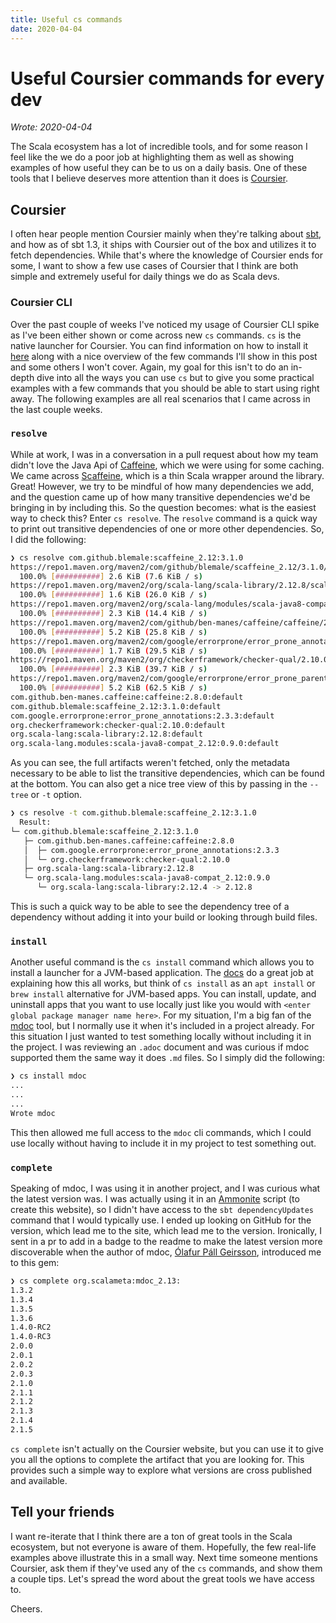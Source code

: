 ```yaml
---
title: Useful cs commands
date: 2020-04-04
---
```


# Useful Coursier commands for every dev

_Wrote: 2020-04-04_

The Scala ecosystem has a lot of incredible tools, and for some reason I feel
like the we do a poor job at highlighting them as well as showing examples of how
useful they can be to us on a daily basis. One of these tools that I believe
deserves more attention than it does is [Coursier](https://get-coursier.io/).

## Coursier

I often hear people mention Coursier mainly when they're talking about
[sbt](https://www.scala-sbt.org/), and how as of sbt 1.3, it ships with Coursier
out of the box and utilizes it to fetch dependencies. While that's where the
knowledge of Coursier ends for some, I want to show a few use cases of Coursier
that I think are both simple and extremely useful for daily things we do as
Scala devs.

### Coursier CLI

Over the past couple of weeks I've noticed my usage of Coursier CLI spike as I've
been either shown or come across new `cs` commands. `cs` is the native launcher
for Coursier. You can find information on how to install it
[here](https://get-coursier.io/docs/cli-overview) along with a nice overview of
the few commands I'll show in this post and some others I won't cover. Again,
my goal for this isn't to do an in-depth dive into all the ways you can use
`cs` but to give you some practical examples with a few commands that you should
be able to start using right away. The following examples are all real scenarios
that I came across in the last couple weeks.

### `resolve`

While at work, I was in a conversation in a pull request about how my team didn't
love the Java Api of [Caffeine](https://github.com/ben-manes/caffeine), which we
were using for some caching. We came across
[Scaffeine](https://github.com/blemale/scaffeine), which is a thin Scala wrapper
around the library. Great! However, we try to be mindful of how many
dependencies we add, and the question came up of how many transitive
dependencies we'd be bringing in by including this. So the question becomes:
what is the easiest way to check this? Enter `cs resolve`. The `resolve` command
is a quick way to print out transitive dependencies of one or more other
dependencies. So, I did the following:


```sh
❯ cs resolve com.github.blemale:scaffeine_2.12:3.1.0
https://repo1.maven.org/maven2/com/github/blemale/scaffeine_2.12/3.1.0/scaffeine_2.12-3.1.0.pom
  100.0% [##########] 2.6 KiB (7.6 KiB / s)
https://repo1.maven.org/maven2/org/scala-lang/scala-library/2.12.8/scala-library-2.12.8.pom
  100.0% [##########] 1.6 KiB (26.0 KiB / s)
https://repo1.maven.org/maven2/org/scala-lang/modules/scala-java8-compat_2.12/0.9.0/scala-java8-compat_2.12-0.9.0.pom
  100.0% [##########] 2.3 KiB (14.4 KiB / s)
https://repo1.maven.org/maven2/com/github/ben-manes/caffeine/caffeine/2.8.0/caffeine-2.8.0.pom
  100.0% [##########] 5.2 KiB (25.8 KiB / s)
https://repo1.maven.org/maven2/com/google/errorprone/error_prone_annotations/2.3.3/error_prone_annotations-2.3.3.pom
  100.0% [##########] 1.7 KiB (29.5 KiB / s)
https://repo1.maven.org/maven2/org/checkerframework/checker-qual/2.10.0/checker-qual-2.10.0.pom
  100.0% [##########] 2.3 KiB (39.7 KiB / s)
https://repo1.maven.org/maven2/com/google/errorprone/error_prone_parent/2.3.3/error_prone_parent-2.3.3.pom
  100.0% [##########] 5.2 KiB (62.5 KiB / s)
com.github.ben-manes.caffeine:caffeine:2.8.0:default
com.github.blemale:scaffeine_2.12:3.1.0:default
com.google.errorprone:error_prone_annotations:2.3.3:default
org.checkerframework:checker-qual:2.10.0:default
org.scala-lang:scala-library:2.12.8:default
org.scala-lang.modules:scala-java8-compat_2.12:0.9.0:default
```

As you can see, the full artifacts weren't fetched, only the metadata necessary
to be able to list the transitive dependencies, which can be found at the
bottom. You can also get a nice tree view of this by passing in the `--tree` or
`-t` option.

```sh
❯ cs resolve -t com.github.blemale:scaffeine_2.12:3.1.0
  Result:
└─ com.github.blemale:scaffeine_2.12:3.1.0
   ├─ com.github.ben-manes.caffeine:caffeine:2.8.0
   │  ├─ com.google.errorprone:error_prone_annotations:2.3.3
   │  └─ org.checkerframework:checker-qual:2.10.0
   ├─ org.scala-lang:scala-library:2.12.8
   └─ org.scala-lang.modules:scala-java8-compat_2.12:0.9.0
      └─ org.scala-lang:scala-library:2.12.4 -> 2.12.8
```

This is such a quick way to be able to see the dependency tree of a dependency
without adding it into your build or looking through build files.

### `install`

Another useful command is the `cs install` command which allows you to install a
launcher for a JVM-based application. The
[docs](https://get-coursier.io/docs/cli-install) do a great job at explaining
how this all works, but think of `cs install` as an `apt install` or `brew install`
alternative for JVM-based apps. You can install, update, and uninstall apps that
you want to use locally just like you would with `<enter global package manager
name here>`. For my situation, I'm a big fan of the
[mdoc](https://scalameta.org/mdoc/) tool, but I normally use it when
it's included in a project already. For this situation I just wanted to test
something locally without including it in the project. I was reviewing an
`.adoc` document and was curious if mdoc supported them the same way it does
`.md` files. So I simply did the following:

```sh
❯ cs install mdoc
...
...
...
Wrote mdoc
```

This then allowed me full access to the `mdoc` cli commands, which I could use
locally without having to include it in my project to test something out.

### `complete`

Speaking of mdoc, I was using it in another project, and I was curious what the
latest version was. I was actually using it in an
[Ammonite](https://ammonite.io/) script (to create this website), so I didn't
have access to the `sbt dependencyUpdates` command that I would typically use. I
ended up looking on GitHub for the version, which lead me to the site, which
lead me to the version. Ironically, I sent in a pr to add in a badge to the
readme to make the latest version more discoverable when the author of mdoc,
[Ólafur Páll Geirsson](https://twitter.com/olafurpg), introduced me to this gem:

```sh
❯ cs complete org.scalameta:mdoc_2.13:
1.3.2
1.3.4
1.3.5
1.3.6
1.4.0-RC2
1.4.0-RC3
2.0.0
2.0.1
2.0.2
2.0.3
2.1.0
2.1.1
2.1.2
2.1.3
2.1.4
2.1.5
```

`cs complete` isn't actually on the Coursier website, but you can use it to give
you all the options to complete the artifact that you are looking for. This
provides such a simple way to explore what versions are cross published and
available.

## Tell your friends

I want re-iterate that I think there are a ton of great tools in the Scala
ecosystem, but not everyone is aware of them. Hopefully, the few real-life
examples above illustrate this in a small way. Next time someone mentions
Coursier, ask them if they've used any of the `cs` commands, and show them a
couple tips. Let's spread the word about the great tools we have access to.

Cheers.
